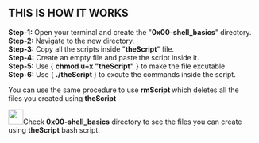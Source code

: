 ## THIS IS HOW IT WORKS

<p> 
<b> Step-1:</b> Open your terminal and create the "<b>0x00-shell_basics</b>" directory. </br>
<b> Step-2:</b> Navigate to the new directory. </br>
<b> Step-3:</b> Copy all the scripts inside "<b>theScript</b>" file. </br>
<b> Step-4:</b> Create an empty file and paste the script inside it. </br>
<b> Step-5:</b> Use { <b>chmod u+x "theScript"</b> } to make the file excutable </br>
<b> Step-6:</b> Use { <b>./theScript </b>} to excute the commands inside the script. </br>

You can use the same procedure to use <b> rmScript </b> which deletes all the </br> files you created using <b>theScript</b></br>

<img width="30" src="https://img.favpng.com/23/1/15/index-finger-pointing-hand-digit-png-favpng-t0BBF2bcnbTncKjxVXhBfM7FT.jpg">Check <b>0x00-shell_basics</b> directory to see the files you can create using <b>theScript</b> bash script.

</p>

